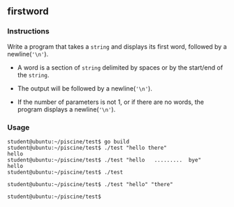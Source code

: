 ## firstword

### Instructions

Write a program that takes a `string` and displays its first word, followed by a newline(`'\n'`).

- A word is a section of `string` delimited by spaces or by the start/end of the `string`.

- The output will be followed by a newline(`'\n'`).

- If the number of parameters is not 1, or if there are no words, the program displays a newline(`'\n'`).

### Usage

```console
student@ubuntu:~/piscine/test$ go build
student@ubuntu:~/piscine/test$ ./test "hello there"
hello
student@ubuntu:~/piscine/test$ ./test "hello   .........  bye"
hello
student@ubuntu:~/piscine/test$ ./test

student@ubuntu:~/piscine/test$ ./test "hello" "there"

student@ubuntu:~/piscine/test$
```
